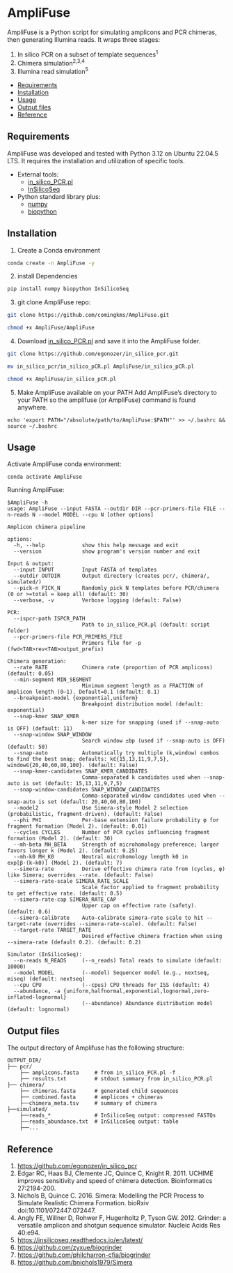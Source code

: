 # AmpliFuse

AmpliFuse is a Python script for simulating amplicons and PCR chimeras, then generating Illumina reads. It wraps three stages:
1.  In silico PCR on a subset of template sequences<sup>1</sup>
2.  Chimera simulation<sup>2,3,4</sup> 
3.  Illumina read simulation<sup>5</sup>

+ [Requirements](#Requirements)
+ [Installation](#installation)
+ [Usage](#usage)
+ [Output files](#output-files)
+ [Reference](#reference)  

## Requirements

AmpliFuse was developed and tested with Python 3.12 on Ubuntu 22.04.5 LTS. It requires the installation and utilization of specific tools.
+ External tools:
   + [in_silico_PCR.pl](https://github.com/egonozer/in_silico_pcr)
   + [InSilicoSeq](https://github.com/HadrienG/InSilicoSeq)
+ Python standard library plus:
   +  [numpy](https://numpy.org/)
   +  [biopython](https://biopython.org/)
    
## Installation

1. Create a Conda environment
```bash
conda create -n AmpliFuse -y
```
2. install Dependencies
```bash
pip install numpy biopython InSilicoSeq  
```
3. git clone AmpliFuse repo:
```bash
git clone https://github.com/comingkms/AmpliFuse.git

chmod +x AmpliFuse/AmpliFuse
```
4. Download [in_silico_PCR.pl](https://github.com/egonozer/in_silico_pcr) and save it into the AmpliFuse folder. 
```bash
git clone https://github.com/egonozer/in_silico_pcr.git

mv in_silico_pcr/in_silico_pCR.pl AmpliFuse/in_silico_pCR.pl

chmod +x AmpliFuse/in_silico_pCR.pl
```
5. Make AmpliFuse available on your PATH
   Add AmpliFuse’s directory to your PATH so the amplifuse (or AmpliFuse) command is found anywhere.
```
echo 'export PATH="/absolute/path/to/AmpliFuse:$PATH"' >> ~/.bashrc && source ~/.bashrc
```

## Usage

Activate AmpliFuse conda environment:
```
conda activate AmpliFuse
```
Running AmpliFuse:
```
$AmpliFuse -h
usage: AmpliFuse --input FASTA --outdir DIR --pcr-primers-file FILE --n-reads N --model MODEL --cpu N [other options]

Amplicon chimera pipeline

options:
  -h, --help            show this help message and exit
  --version             show program's version number and exit

Input & output:
  --input INPUT         Input FASTA of templates
  --outdir OUTDIR       Output directory (creates pcr/, chimera/, simulated/)
  --pick-n PICK_N       Randomly pick N templates before PCR/chimera (0 or >=total = keep all) (default: 30)
  --verbose, -v         Verbose logging (default: False)

PCR:
  --ispcr-path ISPCR_PATH
                        Path to in_silico_PCR.pl (default: script folder)
  --pcr-primers-file PCR_PRIMERS_FILE
                        Primers file for -p (fwd<TAB>rev<TAB>output_prefix)

Chimera generation:
  --rate RATE           Chimera rate (proportion of PCR amplicons) (default: 0.05)
  --min-segment MIN_SEGMENT
                        Minimum segment length as a FRACTION of amplicon length (0–1). Default=0.1 (default: 0.1)
  --breakpoint-model {exponential,uniform}
                        Breakpoint distribution model (default: exponential)
  --snap-kmer SNAP_KMER
                        k-mer size for snapping (used if --snap-auto is OFF) (default: 11)
  --snap-window SNAP_WINDOW
                        Search window ±bp (used if --snap-auto is OFF) (default: 50)
  --snap-auto           Automatically try multiple (k,window) combos to find the best snap; defaults: k∈{15,13,11,9,7,5}, window∈{20,40,60,80,100}. (default: False)
  --snap-kmer-candidates SNAP_KMER_CANDIDATES
                        Comma-separated k candidates used when --snap-auto is set (default: 15,13,11,9,7,5)
  --snap-window-candidates SNAP_WINDOW_CANDIDATES
                        Comma-separated window candidates used when --snap-auto is set (default: 20,40,60,80,100)
  --model2              Use Simera-style Model 2 selection (probabilistic, fragment-driven). (default: False)
  --phi PHI             Per-base extension failure probability φ for fragment formation (Model 2). (default: 0.01)
  --cycles CYCLES       Number of PCR cycles influencing fragment formation (Model 2). (default: 30)
  --mh-beta MH_BETA     Strength of microhomology preference; larger favors longer k (Model 2). (default: 0.25)
  --mh-k0 MH_K0         Neutral microhomology length k0 in exp[β·(k−k0)] (Model 2). (default: 7)
  --simera-rate         Derive effective chimera rate from (cycles, φ) like Simera; overrides --rate. (default: False)
  --simera-rate-scale SIMERA_RATE_SCALE
                        Scale factor applied to fragment probability to get effective rate. (default: 0.5)
  --simera-rate-cap SIMERA_RATE_CAP
                        Upper cap on effective rate (safety). (default: 0.6)
  --simera-calibrate    Auto-calibrate simera-rate scale to hit --target-rate (overrides --simera-rate-scale). (default: False)
  --target-rate TARGET_RATE
                        Desired effective chimera fraction when using --simera-rate (default 0.2). (default: 0.2)

Simulator (InSilicoSeq):
  --n-reads N_READS     (--n_reads) Total reads to simulate (default: 10000)
  --model MODEL         (--model) Sequencer model (e.g., nextseq, miseq) (default: nextseq)
  --cpu CPU             (--cpus) CPU threads for ISS (default: 4)
  --abundance, -a {uniform,halfnormal,exponential,lognormal,zero-inflated-lognormal}
                        (--abundance) Abundance distribution model (default: lognormal)
```

## Output files

The output directory of Amplifuse has the following structure:
```
OUTPUT_DIR/
├── pcr/
    ├── amplicons.fasta     # from in_silico_PCR.pl -f
    ├── results.txt         # stdout summary from in_silico_PCR.pl
├── chimera/
    ├── chimeras.fasta      # generated child sequences
    ├── combined.fasta      # amplicons + chimeras
    ├──chimera_meta.tsv     # summary of chimera
├──simulated/
    ├──reads_*              # InSilicoSeq output: compressed FASTQs
    ├──reads_abundance.txt  # InSilicoSeq output: table
    ├──...
```

## Reference

1. https://github.com/egonozer/in_silico_pcr
2. Edgar RC, Haas BJ, Clemente JC, Quince C, Knight R. 2011. UCHIME improves sensitivity and speed of chimera detection. Bioinformatics 27:2194-200.
3. Nichols B, Quince C. 2016. Simera: Modelling the PCR Process to Simulate Realistic Chimera Formation. bioRxiv doi:10.1101/072447:072447.
4. Angly FE, Willner D, Rohwer F, Hugenholtz P, Tyson GW. 2012. Grinder: a versatile amplicon and shotgun sequence simulator. Nucleic Acids Res 40:e94.
5. https://insilicoseq.readthedocs.io/en/latest/
6. https://github.com/zyxue/biogrinder
7. https://github.com/philcharron-cfia/biogrinder
8. https://github.com/bnichols1979/Simera

